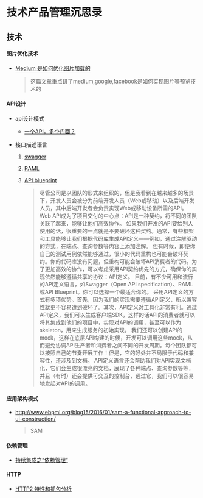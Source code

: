 # 技术产品管理沉思录



## 技术

#### 图片优化技术 

- [Medium 是如何优化图片加载的](http://www.jackpu.com/medium-shi-ru-he-zuo-tu-pian-jia-zai-de/)

	> 这篇文章重点讲了medium,google,facebook是如何实现图片等预览技术的


#### API设计

- api设计模式
	- [一个API，多个门面？](http://www.infoq.com/cn/articles/api-facades)
- 接口描述语言
	
	1. [swagger](http://swagger.io/)
	2. [RAML](http://raml.org/)
	3. [API blueprint](https://apiblueprint.org/)
	
		> 尽管公司是以团队的形式来组织的，但是我看到在越来越多的场景下，开发人员会被分为前端开发人员（Web或移动）以及后端开发人员，其中后端开发者会负责实现Web或移动设备所需的API。Web API成为了项目交付的中心点：API是一种契约，将不同的团队关联了起来，能够让他们高效协作。
	如果我们开发的API要给别人使用的话，很重要的一点就是不要破坏这种契约。通常，有些框架和工具能够让我们根据代码库生成API定义——例如，通过注解驱动的方式，在端点、查询参数等内容上添加注解。
	但有时候，即便你自己的测试用例依然能够通过，很小的代码重构也可能会破坏契约。你的代码库没有问题，但重构可能会破坏API消费者的代码。为了更加高效的协作，可以考虑采用API契约优先的方式，确保你的实现依然能够遵循共享的协议：API定义。
	目前，有不少可用和流行的API定义语言，如Swagger（Open API specification）、RAML或API Blueprint。你可以选择一个最适合你的。
	采用API定义的方式有多项优势。首先，因为我们的实现需要遵循API定义，所以兼容性就更不容易遭到破坏了。其次，API定义对工具化非常有利。通过API定义，我们可以生成客户端SDK，这样的话API的消费者就可以将其集成到他们的项目中，实现对API的调用，甚至可以作为skeleton，用来生成服务的初始实现。
	我们还可以创建API的mock，这样在底层API构建的时候，开发可以调用这些mock，从而避免协调API生产者和消费者之间不同的开发周期。每个团队都可以按照自己的节奏开展工作！但是，它的好处并不局限于代码和兼容性，还涉及到文档。
	API定义语言还会帮助我们对API实现文档化，它们会生成很漂亮的文档，展现了各种端点、查询参数等等，并且（有时）还会提供可交互的控制台，通过它，我们可以很容易地发起对API的调用。

#### 应用架构模式


- <http://www.ebpml.org/blog15/2016/01/sam-a-functional-approach-to-ui-construction/>

	> SAM

#### 依赖管理

- [持续集成之“依赖管理”](http://www.infoq.com/cn/news/2011/05/ci-dependency-management/)

#### HTTP

- [HTTP2 特性和抓包分析](http://mp.weixin.qq.com/s?__biz=MzAxODE2MjM1MA==&mid=2651551351&idx=2&sn=a56ff090060f97e11e856aef2622a717&chksm=8025a1b6b75228a0080fa971222b3cb7c3179ba5474028b8fa4656619073c4c14d76cf83cd86&scene=0#wechat_redirect)



